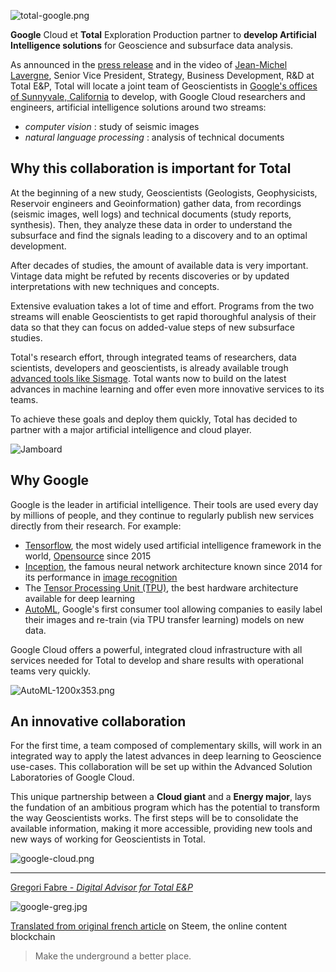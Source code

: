 ![total-google.png](https://gateway.ipfs.io/ipfs/QmNWcJ7cDVemDbfatSvU8hBrn4LC3UkaJhBm2Gv7rz3kBn)

**Google** Cloud et **Total** Exploration Production partner to **develop Artificial Intelligence solutions** for Geoscience and subsurface data analysis.

As announced in the [press release](https://www.total.com/en/media/news/press-releases/total-develop-artificial-intelligence-solutions-google-cloud) and in the video of [Jean-Michel Lavergne](https://www.total.com/en/media/video/artificial-intelligence-and-geoscience-total-and-google-join-forces), Senior Vice President, Strategy, Business Development, R&D at Total E&P, Total will locate a joint team of Geoscientists in [Google's offices of Sunnyvale, California](https://www.google.com/maps/place/Google+Building+TC4/@37.5339597,-122.3051438,10.25z/data=!4m5!3m4!1s0x808fb7a66e290ba1:0x772b0845c961c17c!8m2!3d37.4035!4d-122.0332698) to develop, with Google Cloud researchers and engineers, artificial intelligence solutions around two streams:

* *computer vision* : study of seismic images
* *natural language processing* : analysis of technical documents 

## Why this collaboration is important for Total

At the beginning of a new study, Geoscientists (Geologists, Geophysicists, Reservoir engineers and Geoinformation) gather data, from recordings (seismic images, well logs) and technical documents (study reports, synthesis). Then, they analyze these data in order to understand the subsurface and find the signals leading to a discovery and to an optimal development.

After decades of studies, the amount of available data is very important. Vintage data might be refuted by recents discoveries or by updated interpretations with new techniques and concepts.

Extensive evaluation takes a lot of time and effort. Programs from the two streams will enable Geoscientists to get rapid thoroughful analysis of their data so that they can focus on added-value steps of new subsurface studies.

Total's research effort, through integrated teams of researchers, data scientists, developers and geoscientists, is already available trough [advanced tools like Sismage](http://www.ep.total.com/en/expertise/exploration/sismage-cig-seismic-interpretation-reservoir-model/sismage-cig-one-kind). Total wants now to build on the latest advances in machine learning and offer even more innovative services to its teams.

To achieve these goals and deploy them quickly, Total has decided to partner with a major artificial intelligence and cloud player.

![Jamboard](https://gateway.ipfs.io/ipfs/QmauLXF3kPfTD9ir3svj4QLv6j8gXidup9bN1Y3LYyREVg)

## Why Google

Google is the leader in artificial intelligence. Their tools are used every day by millions of people, and they continue to regularly publish new services directly from their research. For example:

* [Tensorflow](https://www.tensorflow.org/), the most widely used artificial intelligence framework in the world, [Opensource](https://github.com/tensorflow/tensorflow) since 2015
* [Inception](https://arxiv.org/abs/1409.4842), the famous neural network architecture known since 2014 for its performance in [image recognition](https://karpathy.github.io/2014/09/02/what-i-learned-from-competing-against-a-convnet-on-imagenet/)
* The [Tensor Processing Unit (TPU)](https://cloud.google.com/blog/big-data/2017/05/an-in-depth-look-at-googles-first-tensor-processing-unit-tpu), the best hardware architecture available for deep learning
* [AutoML](https://cloud.google.com/blog/big-data/2017/05/an-in-depth-look-at-googles-first-tensor-processing-unit-tpu), Google's first consumer tool allowing companies to easily label their images and re-train (via TPU transfer learning) models on new data.

Google Cloud offers a powerful, integrated cloud infrastructure with all services needed for Total to develop and share results with operational teams very quickly.

![AutoML-1200x353.png](https://gateway.ipfs.io/ipfs/QmRhDp7tZRzqpc7oeU889MxuTq2wELAiAVmqwfyYCkiYwm)

## An innovative collaboration

For the first time, a team composed of complementary skills, will work in an integrated way to apply the latest advances in deep learning to Geoscience use-cases. This collaboration will be set up within the Advanced Solution Laboratories of Google Cloud.

This unique partnership between a **Cloud giant** and a **Energy major**, lays the fundation of an ambitious program which has the potential to transform the way Geoscientists works. The first steps will be to consolidate the available information, making it more accessible, providing new tools and new ways of working for Geoscientists in Total.

![google-cloud.png](https://gateway.ipfs.io/ipfs/QmRTTKetk5SYBzNVr1gFvYBFUyu4J15T88ffGkAvqqwN49)

---
[Gregori Fabre *- Digital Advisor for Total E&P*](https://www.linkedin.com/in/gregorifabre/)

![google-greg.jpg](https://gateway.ipfs.io/ipfs/QmbPJJJBVSnmvoMfxuQdG52oDdJW2UDkrWSTxD6WM9AQ4j)

[Translated from original french article](https://busy.org/@iero/partenariat-entre-total-et-google-en-intelligence-artificielle) on Steem, the online content blockchain

> Make the underground a better place.